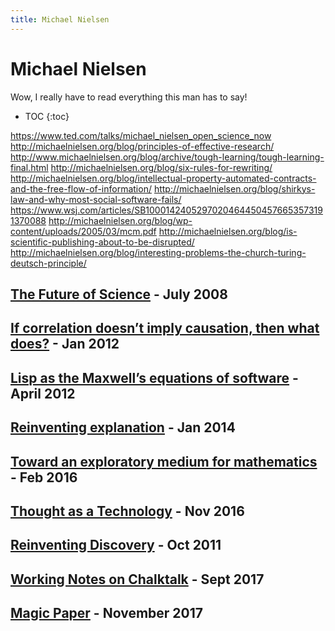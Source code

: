 ```yaml
---
title: Michael Nielsen
---
```


# Michael Nielsen

Wow, I really have to read everything this man has to say!

* TOC
{:toc}

https://www.ted.com/talks/michael_nielsen_open_science_now
http://michaelnielsen.org/blog/principles-of-effective-research/
http://www.michaelnielsen.org/blog/archive/tough-learning/tough-learning-final.html
http://michaelnielsen.org/blog/six-rules-for-rewriting/
http://michaelnielsen.org/blog/intellectual-property-automated-contracts-and-the-free-flow-of-information/
http://michaelnielsen.org/blog/shirkys-law-and-why-most-social-software-fails/
https://www.wsj.com/articles/SB10001424052970204644504576653573191370088
http://michaelnielsen.org/blog/wp-content/uploads/2005/03/mcm.pdf
http://michaelnielsen.org/blog/is-scientific-publishing-about-to-be-disrupted/
http://michaelnielsen.org/blog/interesting-problems-the-church-turing-deutsch-principle/

## [The Future of Science](http://michaelnielsen.org/blog/the-future-of-science-2/) - July 2008

## [If correlation doesn’t imply causation, then what does?](http://www.michaelnielsen.org/ddi/if-correlation-doesnt-imply-causation-then-what-does/) - Jan 2012


## [Lisp as the Maxwell’s equations of software](http://www.michaelnielsen.org/ddi/lisp-as-the-maxwells-equations-of-software/) - April 2012

## [Reinventing explanation](http://michaelnielsen.org/reinventing_explanation/index.html) - Jan 2014

## [Toward an exploratory medium for mathematics](http://cognitivemedium.com/emm/emm.html) - Feb 2016

## [Thought as a Technology](http://cognitivemedium.com/tat/index.html) - Nov 2016

## [Reinventing Discovery](https://www.amazon.com/Reinventing-Discovery-New-Networked-Science/dp/0691148902) - Oct 2011

## [Working Notes on Chalktalk](http://cognitivemedium.com/interfaces-1/index.html) - Sept 2017

## [Magic Paper](http://cognitivemedium.com/magic_paper/) - November 2017


